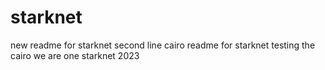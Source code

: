 # starknet
new readme for starknet
second line
cairo readme for starknet
testing the cairo
we are one
starknet 2023
